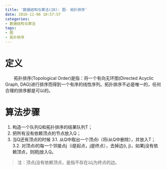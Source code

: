 ```yaml
---
title: '数据结构与算法(28): 图- 拓扑排序'
date: 2016-11-06 10:57:57
categories:
- 数据结构与算法
tags:
- 图
- 拓扑排序
---
```


# 定义
&emsp;&emsp;拓扑排序(Topological Order)是指：将一个有向无环图(Directed Acyclic Graph, DAG)进行排序而得到一个有序的线性序列。拓扑排序不必是唯一的，任何合理的排序都是可以的。

# 算法步骤
1. 构造一个队列Q和拓扑排序的结果队列T；
2. 把所有没有依赖顶点的节点放入Q；
3. 当Q还有顶点的时候
	3.1. 从Q中取出一个顶点i（将i从Q中删除），并放入T；
	3.2. 对顶点i的每一个邻接点j（i是起点，j是终点），去掉边(i, j)，如果j没有依赖顶点，则把j放入Q。

>注：顶点j没有依赖顶点，是指不存在以j为终点的边。



